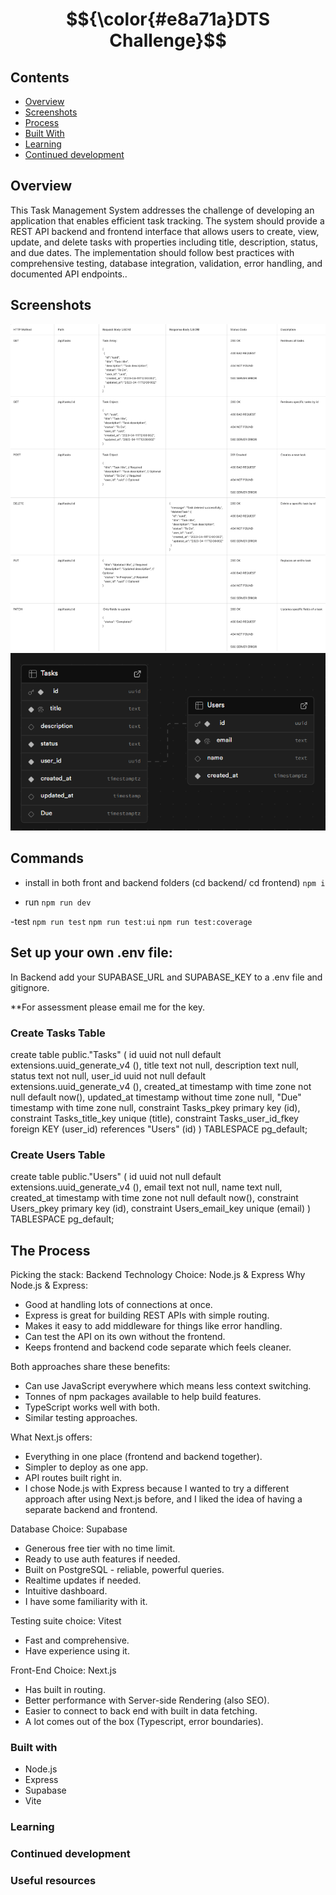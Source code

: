 # $${\color{#e8a71a}DTS Challenge}$$ 




## Contents
* [Overview](#overview)
* [Screenshots](#screenshots)
* [Process](#the-process)
* [Built With](#built-with)
* [Learning](#learning)
* [Continued development](#continued-development)

## Overview
This Task Management System addresses the challenge of developing an application that enables efficient task tracking. The system should provide a REST API backend and frontend interface that allows users to create, view, update, and delete tasks with properties including title, description, status, and due dates. The implementation should follow best practices with comprehensive testing, database integration, validation, error handling, and documented API endpoints..

## Screenshots

![End Point Documentation](image-1.png)
![Db](image-2.png)

## Commands
- install in both front and backend folders (cd backend/ cd frontend)
```npm i ```

- run
```npm run dev```

-test
```npm run test```
```npm run test:ui```
```npm run test:coverage```

## Set up your own .env file:
In Backend add your SUPABASE_URL and SUPABASE_KEY to a .env file and gitignore.

**For assessment please email me for the key.

### Create Tasks Table
create table public."Tasks" (
  id uuid not null default extensions.uuid_generate_v4 (),
  title text not null,
  description text null,
  status text not null,
  user_id uuid not null default extensions.uuid_generate_v4 (),
  created_at timestamp with time zone not null default now(),
  updated_at timestamp without time zone null,
  "Due" timestamp with time zone null,
  constraint Tasks_pkey primary key (id),
  constraint Tasks_title_key unique (title),
  constraint Tasks_user_id_fkey foreign KEY (user_id) references "Users" (id)
) TABLESPACE pg_default;

### Create Users Table
create table public."Users" (
  id uuid not null default extensions.uuid_generate_v4 (),
  email text not null,
  name text null,
  created_at timestamp with time zone not null default now(),
  constraint Users_pkey primary key (id),
  constraint Users_email_key unique (email)
) TABLESPACE pg_default;


## The Process
Picking the stack:
Backend Technology Choice: Node.js & Express
Why Node.js & Express:
- Good at handling lots of connections at once.
- Express is great for building REST APIs with simple routing.
- Makes it easy to add middleware for things like error handling.
- Can test the API on its own without the frontend.
- Keeps frontend and backend code separate which feels cleaner.
  
Both approaches share these benefits:
- Can use JavaScript everywhere which means less context switching.
- Tonnes of npm packages available to help build features.
- TypeScript works well with both.
- Similar testing approaches.
  
What Next.js offers:
- Everything in one place (frontend and backend together).
- Simpler to deploy as one app.
- API routes built right in.
- I chose Node.js with Express because I wanted to try a different approach after using Next.js before, and I liked the idea of having a separate backend and frontend.

Database Choice: Supabase
- Generous free tier with no time limit.
- Ready to use auth features if needed.
- Built on PostgreSQL - reliable, powerful queries.
- Realtime updates if needed.
- Intuitive dashboard.
- I have some familiarity with it.

Testing suite choice: Vitest
- Fast and comprehensive.
- Have experience using it.

Front-End Choice: Next.js
- Has built in routing.
- Better performance with Server-side Rendering (also SEO).
- Easier to connect to back end with built in data fetching.
- A lot comes out of the box (Typescript, error boundaries).

### Built with
- Node.js
- Express
- Supabase
- Vite

### Learning


### Continued development

### Useful resources

